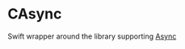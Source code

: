 # CAsync
Swift wrapper around the library supporting [Async](https://www.github.com/randymarsh77/async)
